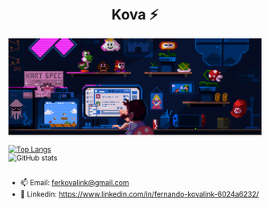<h1 align = "center">  Kova ⚡  </h1>

![Banner git](https://github.com/FerKovalink/FerKovalink/blob/main/banner-git.gif?raw=true)
<br>
<br>
[![Top Langs](https://github-readme-stats.vercel.app/api/top-langs/?username=FerKovalink&layout=compact)](https://github.com/anuraghazra/github-readme-stats)<br>![GitHub stats](https://github-readme-stats.vercel.app/api?username=FerKovalink&show_icons=true&theme=synthwave)
<br>
<br>
- 📫 Email: ferkovalink@gmail.com  
- 💬 Linkedin: https://www.linkedin.com/in/fernando-kovalink-6024a6232/


<!--
**FerKovalink/FerKovalink** is a ✨ _special_ ✨ repository because its `README.md` (this file) appears on your GitHub profile.

Here are some ideas to get you started:

- 🔭 I’m currently working on ...
- 🌱 I’m currently learning ...
- 👯 I’m looking to collaborate on ...
- 🤔 I’m looking for help with ...
- 💬 Ask me about ...
- 📫 How to reach me: ...
- 😄 Pronouns: ...
- ⚡ Fun fact: ...
- 👋
-->

